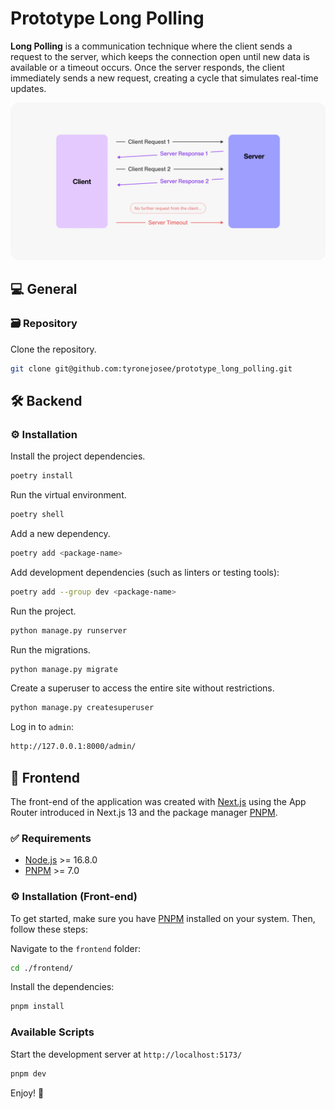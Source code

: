 # **Prototype Long Polling**

**Long Polling** is a communication technique where the client sends a request to the server, which keeps the connection open until new data is available or a timeout occurs. Once the server responds, the client immediately sends a new request, creating a cycle that simulates real-time updates.

![Long Polling](./main.webp)

## 💻 General

### 🗃️ Repository

Clone the repository.

```bash
git clone git@github.com:tyronejosee/prototype_long_polling.git
```

## 🛠️ Backend

### ⚙️ Installation

Install the project dependencies.

```bash
poetry install
```

Run the virtual environment.

```bash
poetry shell
```

Add a new dependency.

```bash
poetry add <package-name>
```

Add development dependencies (such as linters or testing tools):

```bash
poetry add --group dev <package-name>
```

Run the project.

```bash
python manage.py runserver
```

Run the migrations.

```bash
python manage.py migrate
```

Create a superuser to access the entire site without restrictions.

```bash
python manage.py createsuperuser
```

Log in to `admin`:

```bash
http://127.0.0.1:8000/admin/
```

## 🎨 Frontend

The front-end of the application was created with [Next.js](https://nextjs.org/) using the App Router introduced in Next.js 13 and the package manager [PNPM](https://pnpm.io/).

### ✅ Requirements

- [Node.js](https://nodejs.org/) >= 16.8.0
- [PNPM](https://pnpm.io/installation) >= 7.0

### ⚙️ Installation (Front-end)

To get started, make sure you have [PNPM](https://pnpm.io/installation) installed on your system. Then, follow these steps:

Navigate to the `frontend` folder:

```bash
cd ./frontend/
```

Install the dependencies:

```bash
pnpm install
```

### Available Scripts

Start the development server at `http://localhost:5173/`

```bash
pnpm dev
```

Enjoy! 🎉
